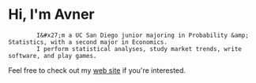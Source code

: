 # Hi, I'm Avner


			I&#x27;m a UC San Diego junior majoring in Probability &amp; Statistics, with a second major in Economics.
			I perform statistical analyses, study market trends, write software, and play games.
		

Feel free to check out my [web site](https://nodesalamander6503.github.io/nodesalamander6503/) if you're interested.

